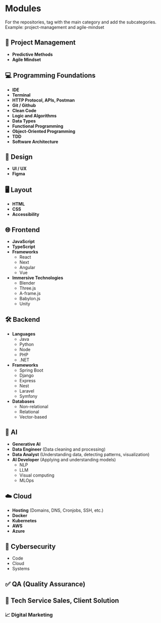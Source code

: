 # Modules

For the repositories, tag with the main category and add the subcategories. Example: project-management and agile-mindset

## 📂 Project Management
   - **Predictive Methods**
   - **Agile Mindset**

## 💻 Programming Foundations
   - **IDE**
   - **Terminal**
   - **HTTP Protocol, APIs, Postman**
   - **Git / Github**
   - **Clean Code**
   - **Logic and Algorithms**
   - **Data Types**
   - **Functional Programming**
   - **Object-Oriented Programming**
   - **TDD**
   - **Software Architecture**

## 🎨 Design
   - **UI / UX**
   - **Figma**

## 🖥️ Layout
   - **HTML**
   - **CSS**
   - **Accessibility**

## 🌐 Frontend
   - **JavaScript**
   - **TypeScript**
   - **Frameworks**
     - React
     - Next
     - Angular
     - Vue
   - **Immersive Technologies**
     - Blender
     - Three.js
     - A-frame.js
     - Babylon.js
     - Unity

## 🛠️ Backend
   - **Languages**
     - Java
     - Python
     - Node
     - PHP
     - .NET
   - **Frameworks**
     - Spring Boot
     - Django
     - Express
     - Nest
     - Laravel
     - Symfony
   - **Databases**
     - Non-relational
     - Relational
     - Vector-based

## 🤖 AI
   - **Generative AI**
   - **Data Engineer** (Data cleaning and processing)
   - **Data Analyst** (Understanding data, detecting patterns, visualization)
   - **AI Developer** (Applying and understanding models)
     - NLP
     - LLM
     - Visual computing
     - MLOps

## ☁️ Cloud
   - **Hosting** (Domains, DNS, Cronjobs, SSH, etc.)
   - **Docker**
   - **Kubernetes**
   - **AWS**
   - **Azure**

## 🔐 Cybersecurity
   - Code
   - Cloud
   - Systems

## ✅ QA (Quality Assurance)

## 💼 Tech Service Sales, Client Solution

### 📈 Digital Marketing
